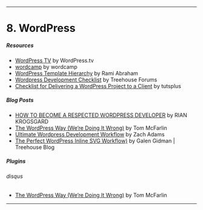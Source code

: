 



___

# 8. WordPress

##### Resources

* [WordPress TV](http://wordpress.tv/) by WordPress.tv
* [wordcamp](http://central.wordcamp.org/) by wordcamp
* [WordPress Template Hierarchy](https://wphierarchy.com/) by Rami Abraham
* [Wordpress Development Checklist](https://teamtreehouse.com/community/wordpress-development-checklist) by Treehouse Forums
* [Checklist for Delivering a WordPress Project to a Client](http://code.tutsplus.com/tutorials/checklist-for-delivering-a-wordpress-project--cms-25583) by tutsplus


##### Blog Posts

* [HOW TO BECOME A RESPECTED WORDPRESS DEVELOPER](http://torquemag.io/2013/07/how-to-become-a-respected-wordpress-developer/) by RIAN KROGSGARD
* [The WordPress Way (We’re Doing It Wrong)](https://tommcfarlin.com/the-wordpress-way/) by Tom McFarlin
* [Ultimate Wordpress Development Workflow](https://zach-adams.com/2014/09/ultimate-wordpress-development-workflow/) by Zach Adams
* [The Perfect WordPress Inline SVG Workflow)](http://blog.teamtreehouse.com/perfect-wordpress-inline-svg-workflow) by Galen Gidman
 | Treehouse Blog



##### Plugins

###### disqus


* [The WordPress Way (We’re Doing It Wrong)](https://tommcfarlin.com/the-wordpress-way/) by Tom McFarlin

___
